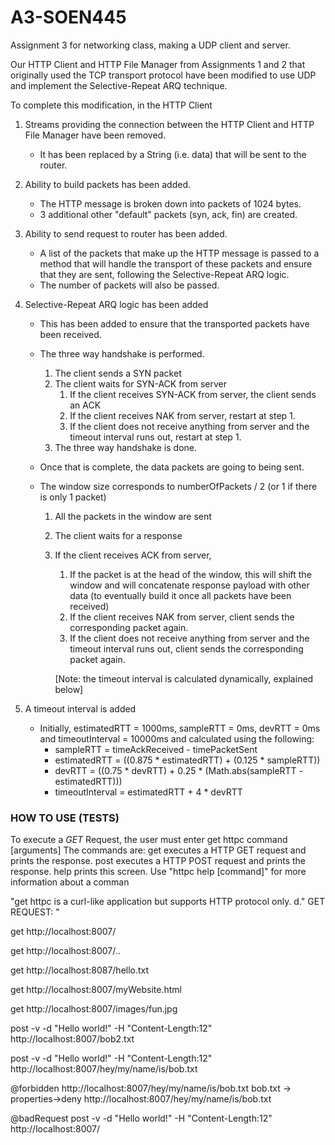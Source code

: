 # A3-SOEN445
Assignment 3 for networking class, making a UDP client and server.

Our HTTP Client and HTTP File Manager from Assignments 1 and 2 that originally used
the TCP transport protocol have been modified to use UDP and implement the Selective-Repeat
ARQ technique. 

To complete this modification, in the HTTP Client 
1. Streams providing the connection between the HTTP Client and HTTP File Manager have been removed. 
    - It has been replaced by a String (i.e. data) that will be sent to the router.
2. Ability to build packets has been added.
    - The HTTP message is broken down into packets of 1024 bytes. 
    - 3 additional other "default" packets (syn, ack, fin) are created.
3. Ability to send request to router has been added.
    - A list of the packets that make up the HTTP message is passed to a method that will handle the
    transport of these packets and ensure that they are sent, following the Selective-Repeat ARQ logic.
    - The number of packets will also be passed.  
4. Selective-Repeat ARQ logic has been added
    - This has been added to ensure that the transported packets have been received. 
    - The three way handshake is performed.
        1. The client sends a SYN packet
        2. The client waits for SYN-ACK from server
            1. If the client receives SYN-ACK from server, the client sends an ACK
            2. If the client receives NAK from server, restart at step 1. 
            3. If the client does not receive anything from server and the timeout interval runs out, restart at step 1.    
        3. The three way handshake is done.
        
    - Once that is complete, the data packets are going to being sent.
    - The window size corresponds to numberOfPackets / 2 (or 1 if there is only 1 packet)
        1. All the packets in the window are sent
        2. The client waits for a response
        3. If the client receives ACK from server,
            1. If the packet is at the head of the window, this will shift the window and will concatenate response payload with other data (to eventually build it once all packets have been received) 
            2. If the client receives NAK from server, client sends the corresponding packet again.
            3. If the client does not receive anything from server and the timeout interval runs out, client sends the corresponding packet again.
            
            [Note: the timeout interval is calculated dynamically, explained below]
           
5. A timeout interval is added
    - Initially, estimatedRTT = 1000ms, sampleRTT = 0ms, devRTT = 0ms and timeoutInterval = 10000ms
    and calculated using the following: 
        - sampleRTT = timeAckReceived - timePacketSent
        - estimatedRTT = ((0.875 * estimatedRTT) + (0.125 * sampleRTT))
        - devRTT = ((0.75 * devRTT) + 0.25 * (Math.abs(sampleRTT - estimatedRTT)))
        - timeoutInterval = estimatedRTT + 4 * devRTT


### HOW TO USE (TESTS)

To execute a *GET* Request, the user must enter get 
httpc command [arguments]
The commands are:
get executes a HTTP GET request and prints the response.
                                                        post executes a HTTP POST request and prints the response.
                                                        help prints this screen.
                                                       Use "httpc help [command]" for more information about a comman

"get httpc is a curl-like application but supports HTTP protocol only.
                                                 d."
GET REQUEST: "


get http://localhost:8007/

get http://localhost:8007/..

get http://localhost:8087/hello.txt

get http://localhost:8007/myWebsite.html

get http://localhost:8007/images/fun.jpg

post -v -d "Hello world!" -H "Content-Length:12" http://localhost:8007/bob2.txt

post -v -d "Hello world!" -H "Content-Length:12" http://localhost:8007/hey/my/name/is/bob.txt

@forbidden
http://localhost:8007/hey/my/name/is/bob.txt
bob.txt -> properties->deny
http://localhost:8007/hey/my/name/is/bob.txt

@badRequest
post -v -d "Hello world!" -H "Content-Length:12" http://localhost:8007/